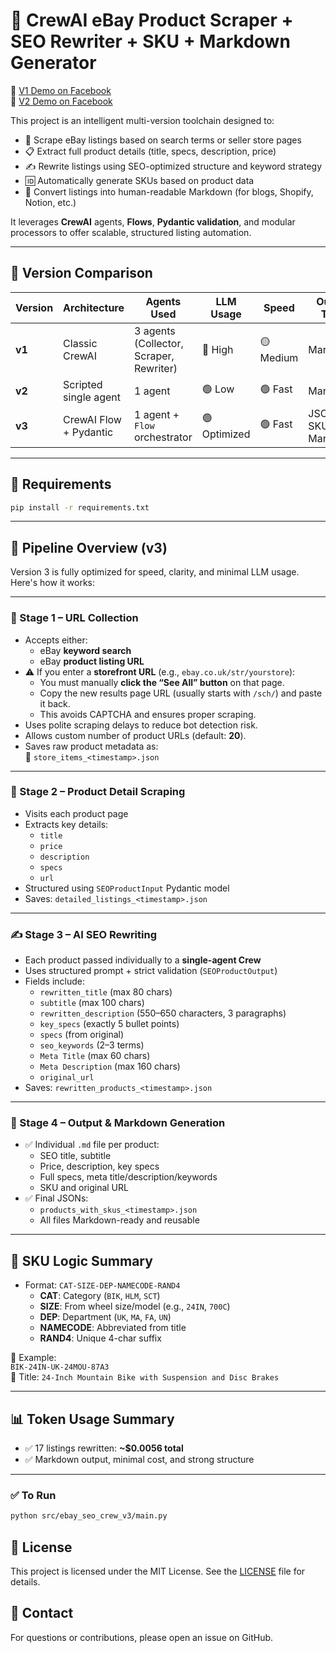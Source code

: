 # 🚀 CrewAI eBay Product Scraper + SEO Rewriter + SKU + Markdown Generator

🎥 [V1 Demo on Facebook](https://www.facebook.com/61571514151327/videos/706298025685350/)  
🎥 [V2 Demo on Facebook](https://fb.watch/z-TH3QyFYe/)

This project is an intelligent multi-version toolchain designed to:
- 🔎 Scrape eBay listings based on search terms or seller store pages
- 📋 Extract full product details (title, specs, description, price)
- ✍️ Rewrite listings using SEO-optimized structure and keyword strategy
- 🆔 Automatically generate SKUs based on product data
- 📝 Convert listings into human-readable Markdown (for blogs, Shopify, Notion, etc.)

It leverages **CrewAI** agents, **Flows**, **Pydantic validation**, and modular processors to offer scalable, structured listing automation.

---

## 🔁 Version Comparison

| Version | Architecture              | Agents Used                         | LLM Usage     | Speed     | Output Type          | Best For                       |
|---------|---------------------------|--------------------------------------|---------------|-----------|------------------------|--------------------------------|
| **v1**  | Classic CrewAI             | 3 agents (Collector, Scraper, Rewriter) | 🔴 High       | 🟡 Medium | Markdown              | Full agent orchestration demo |
| **v2**  | Scripted single agent      | 1 agent                             | 🟢 Low         | 🟢 Fast   | Markdown              | Fast bulk rewriting            |
| **v3**  | CrewAI Flow + Pydantic     | 1 agent + `Flow` orchestrator       | 🟢 Optimized   | 🟢 Fast   | JSON → SKU + Markdown | Full structured automation     |

---

## 📝 Requirements

```bash	
pip install -r requirements.txt
```
---

## 🔁 Pipeline Overview (v3)

Version 3 is fully optimized for speed, clarity, and minimal LLM usage. Here's how it works:

---

### 🧩 Stage 1 – URL Collection

- Accepts either:
  - eBay **keyword search**
  - eBay **product listing URL**
- ⚠️ If you enter a **storefront URL** (e.g., `ebay.co.uk/str/yourstore`):
  - You must manually **click the “See All” button** on that page.
  - Copy the new results page URL (usually starts with `/sch/`) and paste it back.
  - This avoids CAPTCHA and ensures proper scraping.
- Uses polite scraping delays to reduce bot detection risk.
- Allows custom number of product URLs (default: **20**).
- Saves raw product metadata as:  
  📄 `store_items_<timestamp>.json`

---

### 🧪 Stage 2 – Product Detail Scraping
- Visits each product page
- Extracts key details:
  - `title`
  - `price`
  - `description`
  - `specs`
  - `url`
- Structured using `SEOProductInput` Pydantic model
- Saves: `detailed_listings_<timestamp>.json`

---

### ✍️ Stage 3 – AI SEO Rewriting
- Each product passed individually to a **single-agent Crew**
- Uses structured prompt + strict validation (`SEOProductOutput`)
- Fields include:
  - `rewritten_title` (max 80 chars)
  - `subtitle` (max 100 chars)
  - `rewritten_description` (550–650 characters, 3 paragraphs)
  - `key_specs` (exactly 5 bullet points)
  - `specs` (from original)
  - `seo_keywords` (2–3 terms)
  - `Meta Title` (max 60 chars)
  - `Meta Description` (max 160 chars)
  - `original_url`
- Saves: `rewritten_products_<timestamp>.json`

---

### 💾 Stage 4 – Output & Markdown Generation
- ✅ Individual `.md` file per product:
  - SEO title, subtitle
  - Price, description, key specs
  - Full specs, meta title/description/keywords
  - SKU and original URL
- ✅ Final JSONs:
  - `products_with_skus_<timestamp>.json`  
  - All files Markdown-ready and reusable

---

## 🧠 SKU Logic Summary
- Format: `CAT-SIZE-DEP-NAMECODE-RAND4`
  - **CAT**: Category (`BIK`, `HLM`, `SCT`)
  - **SIZE**: From wheel size/model (e.g., `24IN`, `700C`)
  - **DEP**: Department (`UK`, `MA`, `FA`, `UN`)
  - **NAMECODE**: Abbreviated from title
  - **RAND4**: Unique 4-char suffix

🧪 Example:  
`BIK-24IN-UK-24MOU-87A3`  
🛒 Title: `24-Inch Mountain Bike with Suspension and Disc Brakes`

---

## 📊 Token Usage Summary
- ✅ 17 listings rewritten: **~$0.0056 total**
- ✅ Markdown output, minimal cost, and strong structure

---

### ✅ To Run
```bash
python src/ebay_seo_crew_v3/main.py
```

## 📄 License
This project is licensed under the MIT License. See the [LICENSE](LICENSE) file for details.	

## 📧 Contact
For questions or contributions, please open an issue on GitHub.